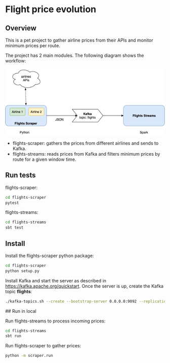 # Flight price evolution
## Overview
This is a pet project to gather airline prices from their APIs and monitor minimum prices per route.

The project has 2 main modules. The following diagram shows the workflow:

![Components diagram](https://github.com/d1eg0/flights-price-evolution/raw/master/docs/components-flow.png "Components diagram")

- flights-scraper: gathers the prices from different airlines and sends to Kafka.
- flights-streams: reads prices from Kafka and filters minimum prices by route for a given window time.

## Run tests
flights-scraper:
```bash
cd flights-scraper
pytest
```
flights-streams:
```bash
cd flights-streams
sbt test
```

## Install

Install the flights-scraper python package:
```bash
cd flights-scraper
python setup.py
```

Install Kafka and start the server as described in <https://kafka.apache.org/quickstart>. Once the server is up, create the Kafka topic **flights**:
```bash
./kafka-topics.sh --create --bootstrap-server 0.0.0.0:9092 --replication-factor 1 --partitions 1 --topic flights
```

## Run in local

Run flights-streams to process incoming prices:
```bash
cd flights-streams
sbt run
```

Run flights-scraper to gather prices:
```bash
python -m scraper.run
```

